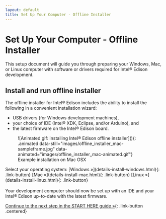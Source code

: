 ```yaml
---
layout: default
title: Set Up Your Computer - Offline Installer
---
```


# Set Up Your Computer - Offline Installer

This setup document will guide you through preparing your Windows, Mac, or Linux computer with software or drivers required for Intel® Edison development. 


## Install and run offline installer

<div class="tldr" markdown="1">
The offline installer for Intel® Edison includes the ability to install the following in a convenient installation wizard:

* USB drivers (for Windows development machines),
* your choice of IDE (Intel® XDK, Eclipse, and/or Arduino), and
* the latest firmware on the Intel® Edison board.
</div>

 
<figure markdown="1">
![Animated gif: installing Intel® Edison offline installer](){: .animated data-still="images/offline_installer_mac-sampleframe.jpg" data-animated="images/offline_installer_mac-animated.gif"}
<figcaption>Example installation on Mac OSX</figcaption>
</figure>


<div class="link-button-container" markdown="1">
  <span class="link-button-container-title">Select your operating system:</span>
  [Windows »](details-install-windows.html){: .link-button} 
  [Mac »](details-install-mac.html){: .link-button} 
  [Linux »](details-install-linux.html){: .link-button} 
</div>

<br>

<div id="next-steps" class="callout done" markdown="1">
Your development computer should now be set up with an IDE and your Intel® Edison up-to-date with the latest firmware.

[Continue to the next step in the START HERE guide »](../index.html#done-computer-setup){: .link-button .centered}
</div>